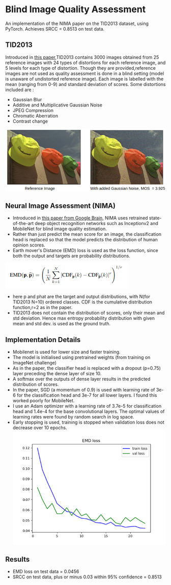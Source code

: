 # Blind Image Quality Assessment
An implementation of the NIMA paper on the TID2013 dataset, using PyTorch. Achieves SRCC = 0.8513 on test data.

## TID2013 
Introduced in [this paper](https://www.sciencedirect.com/science/article/pii/S0923596514001490),TID2013 contains 3000 images obtained from 25 reference images with 24 types of distortions for each reference image, and 5 levels for each type of distortion. Though they are provided,reference images are not used as quality assessment is done in a blind setting (model is unaware of undistorted reference image). 
Each image is labelled with the mean (ranging from 0-9) and standard deviation of scores.
Some distortions included are :
* Gaussian Blur
* Additive and Multiplicative Gaussian Noise
* JPEG Compression
* Chromatic Aberration
* Contrast change

![alt text](/images/comp.png) 

## Neural Image Assessment (NIMA) 
* Introduced in [this paper from Google Brain](https://arxiv.org/abs/1709.05424), NIMA uses retrained state-of-the-art deep object recognition networks such as Inceptionv2 and MobileNet for blind image quality estimation.
* Rather than just predict the mean score for an image, the classification head is replaced so that the model predicts the  distribution of human opinion scores.
* Earth mover's Distance (EMD) loss is used as the loss function, since both the output and targets are probability distributions.

![alt text](/images/emd.png)

* here p and phat are the target and output distributions, with N(for TID2013 N=10) ordered classes. CDF is the cumulative distribution function,r=2 as in the paper.
* TID2013 does not contain the distribution of scores, only their mean and std deviation. Hence max entropy probability distribution with given mean and std dev. is used as the ground truth.

## Implementation Details
* Mobilenet is used for lower size and faster training. 
* The model is initialised using pretrained weights (from training on ImageNet challenge)
* As in the paper, the classifier head is replaced with a dropout (p=0.75) layer preceding the dense layer of size 10.
* A softmax over the outputs of dense layer results in the predicted distribution of scores.
* In the paper, SGD (a momentum of 0.9) is used with learning rate of 3e-6 for the classification head and 3e-7 for all lower layers. I found this worked poorly for MobileNet. 
* I use an Adam optimizer with a learning rate of 3.7e-5 for classification head and 1.4e-4 for the base convolutional layers. The optimal values of learning rates were found by random search in log space.
* Early stopping is used, training is stopped when validation loss does not decrease over 10 epochs.
![alt text](loss.png)

## Results 
* EMD loss on test data  = 0.0456
* SRCC on test data, plus or minus 0.03 within 95% confidence = 0.8513
